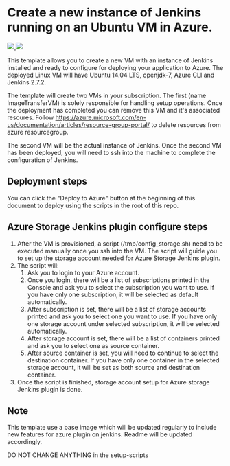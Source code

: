 # Create a new instance of Jenkins running on an Ubuntu VM in Azure.

<a href="https://portal.azure.com/#create/Microsoft.Template/uri/https%3A%2F%2Fraw.githubusercontent.com%2Farroyc%2Fazure-quickstart-templates%2Fupdatecustomscript%2Fazure-jenkins%2Fazuredeploy.json" target="_blank">
<img src="http://azuredeploy.net/deploybutton.png"/>
</a>
<a href="http://armviz.io/#/?load=https%3A%2F%2Fraw.githubusercontent.com%2Farroyc%2Fazure-quickstart-templates%2Fmaster%2Fazure-jenkins%2Fazuredeploy.json" target="_blank">
<img src="http://armviz.io/visualizebutton.png"/>
</a>

This template allows you to create a new VM with an instance of Jenkins installed and ready to configure for deploying your application to Azure. The deployed Linux VM will have Ubuntu 14.04 LTS, openjdk-7, Azure CLI and Jenkins 2.7.2.

The template will create two VMs in your subscription. The first (name ImageTransferVM) is solely responsible for handling setup operations. Once the deployment has completed you can remove this VM and it's associated resoures. Follow https://azure.microsoft.com/en-us/documentation/articles/resource-group-portal/
to delete resources from azure resourcegroup.

The second VM will be the actual instance of Jenkins. Once the second VM has been deployed, you will need to ssh into the machine to complete the configuration of Jenkins.

## Deployment steps

You can click the "Deploy to Azure" button at the beginning of this document to deploy using the scripts in the root of this repo.

## Azure Storage Jenkins plugin configure steps
1. After the VM is provisioned, a script (/tmp/config_storage.sh) need to be executed manually once you ssh into the VM. The script will guide you to set up the storage account needed for Azure Storage Jenkins plugin.
2. The script will:
   1. Ask you to login to your Azure account.
   2. Once you login, there will be a list of subscriptions printed in the Console and ask you to select the subscription you want to use. If you have only one subscription, it will be selected as default automatically.
   3. After subscription is set, there will be a list of storage accounts printed and ask you to select one you want to use. If you have only one storage account under selected subscription, it will be selected automatically.
   4. After storage account is set, there will be a list of containers printed and ask you to select one as source container.
   5. After source container is set, you will need to continue to select the destination container. If you have only one container in the selected storage account, it will be set as both source and destination container.
3. Once the script is finished, storage account setup for Azure storage Jenkins plugin is done.

## Note

This template use a base image which will be updated regularly to include new features for azure plugin on jenkins. Readme will be updated accordingly.

DO NOT CHANGE ANYTHING in the setup-scripts
